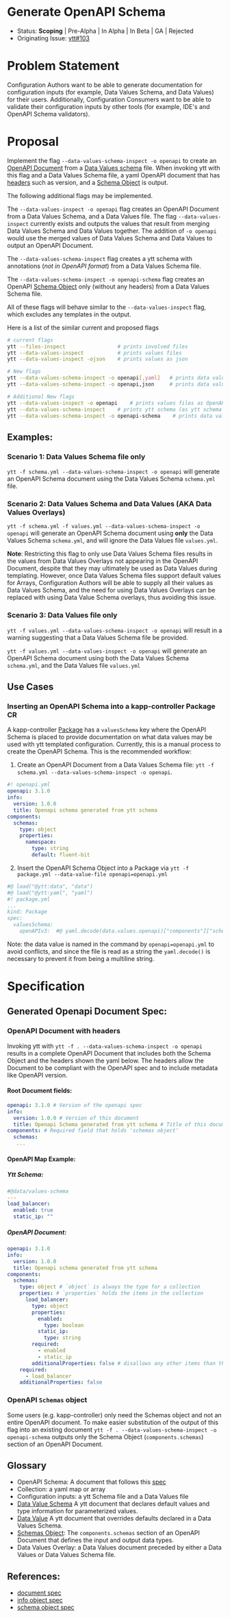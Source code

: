 # Generate OpenAPI Schema

- Status: **Scoping** | Pre-Alpha | In Alpha | In Beta | GA | Rejected
- Originating Issue: [ytt#103](https://github.com/vmware-tanzu/carvel-ytt/issues/103)

# Problem Statement
Configuration Authors want to be able to generate documentation for configuration inputs (for example, Data Values Schema, and Data Values) for their users. Additionally, Configuration Consumers want to be able to validate their configuration inputs by other tools (for example, IDE's and OpenAPI Schema validators). 

# Proposal
Implement the flag `--data-values-schema-inspect -o openapi` to create an [OpenAPI Document](https://github.com/OAI/OpenAPI-Specification/blob/main/versions/3.1.0.md#openapi-object) from a [Data Values schema](https://carvel.dev/ytt/docs/latest/lang-ref-ytt-schema/) file. When invoking ytt with this flag and a Data Values Schema file, a yaml OpenAPI document that has [ headers](#openapi-document-with-metadata) such as version, and a [Schema Object](https://github.com/OAI/OpenAPI-Specification/blob/main/versions/3.1.0.md#schema-object) is output. 

The following additional flags may be implemented.

The `--data-values-inspect -o openapi` flag creates an OpenAPI Document from a Data Values Schema, and a Data Values file. The flag `--data-values-inspect` currently exists and outputs the values that result from merging Data Values Schema and Data Values together. The addition of `-o openapi` would use the merged values of Data Values Schema and Data Values to output an OpenAPI Document.

The  `--data-values-schema-inspect` flag creates a ytt schema with annotations (_not in OpenAPI format_) from a Data Values Schema file.

The `--data-values-schema-inspect -o openapi-schema` flag creates an OpenAPI [Schema Object](https://github.com/OAI/OpenAPI-Specification/blob/main/versions/3.1.0.md#schema-object) only (without any headers) from a Data Values Schema file.

All of these flags will behave similar to the `--data-values-inspect` flag, which excludes any templates in the output.

Here is a list of the similar current and proposed flags
```bash
# current flags
ytt --files-inspect                 # prints involved files
ytt --data-values-inspect           # prints values files
ytt --data-values-inspect -ojson    # prints values as json

# New flags
ytt --data-values-schema-inspect -o openapi[,yaml]   # prints data values schema as an OpenAPI Document (in YAML format; this is the default)
ytt --data-values-schema-inspect -o openapi,json     # prints data values schema as an OpenAPI Document (in JSON format)

# Additional New flags
ytt --data-values-inspect -o openapi    # prints values files as OpenAPI Document
ytt --data-values-schema-inspect    # prints ytt schema (as ytt schema with annotations)
ytt --data-values-schema-inspect -o openapi-schema    # prints data values schema files as an OpenAPI Schema
```

## Examples:
### Scenario 1: Data Values Schema file only
`ytt -f schema.yml --data-values-schema-inspect -o openapi` will generate an OpenAPI Schema document using the Data Values Schema `schema.yml` file.

### Scenario 2: Data Values Schema and Data Values (AKA Data Values Overlays)
`ytt -f schema.yml -f values.yml --data-values-schema-inspect -o openapi` will generate an OpenAPI Schema document using **only** the Data Values Schema `schema.yml`, and will ignore the Data Values file `values.yml`.

**Note**: Restricting this flag to only use Data Values Schema files results in the values from Data Values Overlays not appearing in the OpenAPI Document, despite that they may ultimately be used as Data Values during templating. However, once Data Values Schema files support default values for Arrays, Configuration Authors will be able to supply all their values as Data Values Schema, and the need for using Data Values Overlays can be replaced with using Data Value Schema overlays, thus avoiding this issue.

### Scenario 3: Data Values file only
`ytt -f values.yml --data-values-schema-inspect -o openapi` will result in a warning suggesting that a Data Values Schema file be provided.

`ytt -f values.yml --data-values-inspect -o openapi` will generate an OpenAPI Schema document using both the Data Values Schema `schema.yml`, and the Data Values file `values.yml`

## Use Cases
### Inserting an OpenAPI Schema into a kapp-controller Package CR
A kapp-controller [Package](/kapp-controller/docs/latest/packaging/#package-1) has a `valuesSchema` key where the OpenAPI Schema is placed to provide documentation on what data values may be used with ytt templated configuration. Currently, this is a manual process to create the OpenAPI Schema. This is the recommended workflow:
1. Create an OpenAPI Document from a Data Values Schema file: `ytt -f schema.yml --data-values-schema-inspect -o openapi`.
```yaml
#! openapi.yml
openapi: 3.1.0
info:
  version: 1.0.0
  title: Openapi schema generated from ytt schema
components:
  schemas:
    type: object
    properties:
      namespace:
        type: string
        default: fluent-bit
```
2. Insert the OpenAPI Schema Object into a Package via `ytt -f package.yml --data-value-file openapi=openapi.yml`
```yaml
#@ load("@ytt:data", "data")
#@ load("@ytt:yaml", "yaml")
#! package.yml
...
kind: Package
spec:
  valuesSchema:
    openAPIv3:  #@ yaml.decode(data.values.openapi)["components"]["schemas"]
```
Note: the data value is named in the command by `openapi=openapi.yml` to avoid conflicts, and since the file is read as a string the `yaml.decode()` is necessary to prevent it from being a multiline string.

# Specification
## Generated Openapi Document Spec:

### OpenAPI Document with headers
Invoking ytt with `ytt -f . --data-values-schema-inspect -o openapi` results in a complete OpenAPI Document that includes both the Schema Object and the headers shown the yaml below. The headers allow the Document to be compliant with the OpenAPI spec and to include metadata like OpenAPI version.
#### Root Document fields:
```yaml
openapi: 3.1.0 # Version of the openapi spec
info:
  version: 1.0.0 # Version of this document
  title: Openapi Schema generated from ytt schema # Title of this document
components: # Required field that holds 'schemas object'
  schemas:
   ...
```

#### OpenAPI Map Example:
##### Ytt Schema:
```yaml
#@data/values-schema
---
load_balancer:
  enabled: true
  static_ip: ""
```
##### OpenAPI Document:
```yaml
openapi: 3.1.0
info:
  version: 1.0.0
  title: Openapi schema generated from ytt schema
components: 
  schemas:
    type: object # `object` is always the type for a collection
    properties: # `properties` holds the items in the collection
      load_balancer:
        type: object
        properties:
          enabled:
            type: boolean
          static_ip:
            type: string
        required:
          - enabled
          - static_ip
        additionalProperties: false # disallows any other items than those listed for this collection
    required:
      - load_balancer
    additionalProperties: false
```
### OpenAPI `Schemas` object
Some users (e.g. kapp-controller) only need the Schemas object and not an entire OpenAPI document. To make easier substitution of the output of this flag into an existing document `ytt -f . --data-values-schema-inspect -o openapi-schema` outputs only the Schema Object (`components.schemas`) section of an OpenAPI Document.

## Glossary
* OpenAPI Schema: A document that follows this [spec](https://github.com/OAI/OpenAPI-Specification/blob/main/versions/3.1.0.md#openapi-object)
* Collection: a yaml map or array
* Configuration inputs: a ytt Schema file and a Data Values file
* [Data Value Schema](https://carvel.dev/ytt/docs/latest/lang-ref-ytt-schema/) A ytt document that declares default values and type information for parameterized values.
* [Data Value](https://carvel.dev/ytt/docs/latest/ytt-data-values/) A ytt document that overrides defaults declared in a Data Values Schema.
* [Schemas Object](https://github.com/OAI/OpenAPI-Specification/blob/main/versions/3.1.0.md#schema-object): The `components.schemas` section of an OpenAPI Document that defines the input and output data types.
* Data Values Overlay: a Data Values document preceded by either a Data Values or Data Values Schema file.

## References:
- [document spec](https://github.com/OAI/OpenAPI-Specification/blob/main/versions/3.1.0.md#openapi-object)
- [info object spec](https://github.com/OAI/OpenAPI-Specification/blob/main/versions/3.1.0.md#info-object)
- [schema object spec](https://github.com/OAI/OpenAPI-Specification/blob/main/versions/3.1.0.md#schemaObject)